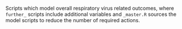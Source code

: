 Scripts which model overall respiratory virus related outcomes, where `further_` scripts include additional variables and `_master.R` sources the model scripts to reduce the number of required actions.
